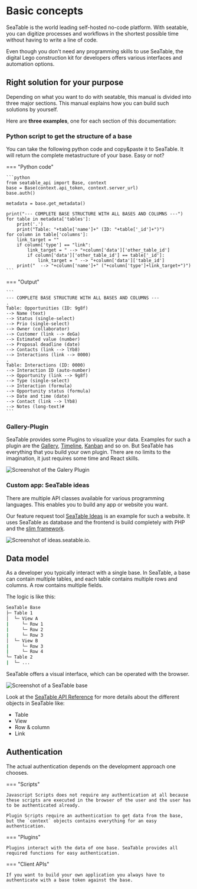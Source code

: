 # Basic concepts

SeaTable is the world leading self-hosted no-code platform. With seatable, you can digitize processes and workflows in the shortest possible time without having to write a line of code.

Even though you don't need any programming skills to use SeaTable, the digital Lego construction kit for developers offers various interfaces and automation options.

## Right solution for your purpose

Depending on what you want to do with seatable, this manual is divided into three major sections. This manual explains how you can build such solutions by yourself.

Here are **three examples**, one for each section of this documentation:

### Python script to get the structure of a base

You can take the following python code and copy&paste it to SeaTable. It will return the complete metastructure of your base. Easy or not?

=== "Python code"

    ```python
    from seatable_api import Base, context
    base = Base(context.api_token, context.server_url)
    base.auth()

    metadata = base.get_metadata()

    print("--- COMPLETE BASE STRUCTURE WITH ALL BASES AND COLUMNS ---")
    for table in metadata['tables']:
        print('.')
        print("Table: "+table['name']+" (ID: "+table['_id']+")")
    for column in table['columns']:
        link_target = ""
        if column['type'] == "link":
            link_target = " --> "+column['data']['other_table_id']
            if column['data']['other_table_id'] == table['_id']:
                link_target = " --> "+column['data']['table_id']
        print("  --> "+column['name']+" ("+column['type']+link_target+")")
    ```

=== "Output"

    ```
    --- COMPLETE BASE STRUCTURE WITH ALL BASES AND COLUMNS ---
    .
    Table: Opportunities (ID: 9g8f)
    --> Name (text)
    --> Status (single-select)
    --> Prio (single-select)
    --> Owner (collaborator)
    --> Customer (link --> deGa)
    --> Estimated value (number)
    --> Proposal deadline (date)
    --> Contacts (link --> lYb8)
    --> Interactions (link --> 0000)
    .
    Table: Interactions (ID: 0000)
    --> Interaction ID (auto-number)
    --> Opportunity (link --> 9g8f)
    --> Type (single-select)
    --> Interaction (formula)
    --> Opportunity status (formula)
    --> Date and time (date)
    --> Contact (link --> lYb8)
    --> Notes (long-text)#
    ```

### Gallery-Plugin

SeaTable provides some Plugins to visualize your data. Examples for such a plugin are the [Gallery](https://seatable.io/docs/plugins/anleitung-zum-galerie-plugin/?lang=auto), [Timeline](https://seatable.io/docs/plugins/anleitung-zum-timeline-plugin/?lang=auto), [Kanban](https://seatable.io/docs/plugins/anleitung-zum-kanban-plugin/?lang=auto) and so on. But SeaTable has everything that you build your own plugin. There are no limits to the imagination, it just requires some time and React skills.

![Screenshot of the Galery Plugin](https://seatable.io/wp-content/uploads/2022/10/Galerie.png)

### Custom app: SeaTable ideas

There are multiple API classes available for various programming languages. This enables you to build any app or website you want.

Our feature request tool [SeaTable Ideas](ideas.seatable.io) is an example for such a website. It uses SeaTable as database and the frontend is build completely with PHP and the [slim framework](https://www.slimframework.com/).

![Screenshot of ideas.seatable.io](https://forum.seatable.io/uploads/default/optimized/2X/0/0dabbe5b885a38b9fc178b66f63686322429b997_2_690x366.png).

## Data model

As a developer you typically interact with a single base. In SeaTable, a base can contain multiple tables, and each table contains multiple rows and columns. A row contains multiple fields.

The logic is like this:

```sh
SeaTable Base
├─ Table 1
│  └─ View A
|     └─ Row 1
|     └─ Row 2
|     └─ Row 3
│  └─ View B
|     └─ Row 3
|     └─ Row 4
└─ Table 2
|  └─ ...
```

SeaTable offers a visual interface, which can be operated with the browser.

![Screenshot of a SeaTable base](https://seatable.io/wp-content/uploads/2022/09/elements_seatable_base.png)

Look at the [SeaTable API Reference](https://api.seatable.io/reference/models) for more details about the different objects in SeaTable like:

- Table
- View
- Row & column
- Link

## Authentication

The actual authentication depends on the development approach one chooses.

=== "Scripts"

    Javascript Scripts does not require any authentication at all because these scripts are executed in the browser of the user and the user has to be authenticated already.

    Plugin Scripts require an authentication to get data from the base, but the `context` objects contains everything for an easy authentication.

=== "Plugins"

    Plugins interact with the data of one base. SeaTable provides all required functions for easy authentication.

=== "Client APIs"

    If you want to build your own application you always have to authenticate with a base token against the base.
